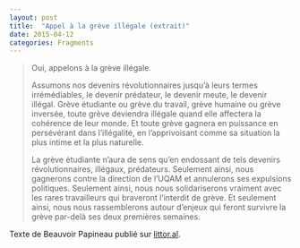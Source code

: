 ```yaml
---
layout: post
title:  "Appel à la grève illégale (extrait)"
date: 2015-04-12
categories: Fragments
---
```

>Oui, appelons à la grève illégale.  
>
>Assumons nos devenirs révolutionnaires jusqu’à leurs termes irrémédiables, le devenir prédateur, le devenir meute, le devenir illégal. Grève étudiante ou grève du travail, grève humaine ou grève inversée, toute grève deviendra illégale quand elle affectera la cohérence de leur monde. Et toute grève gagnera en puissance en persévérant dans l’illégalité, en l’apprivoisant comme sa situation la plus intime et la plus naturelle.   
>
>La grève étudiante n’aura de sens qu’en endossant de tels devenirs révolutionnaires, illégaux, prédateurs. Seulement ainsi, nous gagnerons contre la direction de l’UQAM et annulerons ses expulsions politiques. Seulement ainsi, nous nous solidariserons vraiment avec les rares travailleurs qui braveront l’interdit de grève. Et seulement ainsi, nous nous rassemblerons autour d’enjeux qui feront survivre la grève par-delà ses deux premières semaines.

Texte de Beauvoir Papineau publié sur [littor.al](http://www.littor.al/2015/03/appel-a-la-greve-illegale/).

